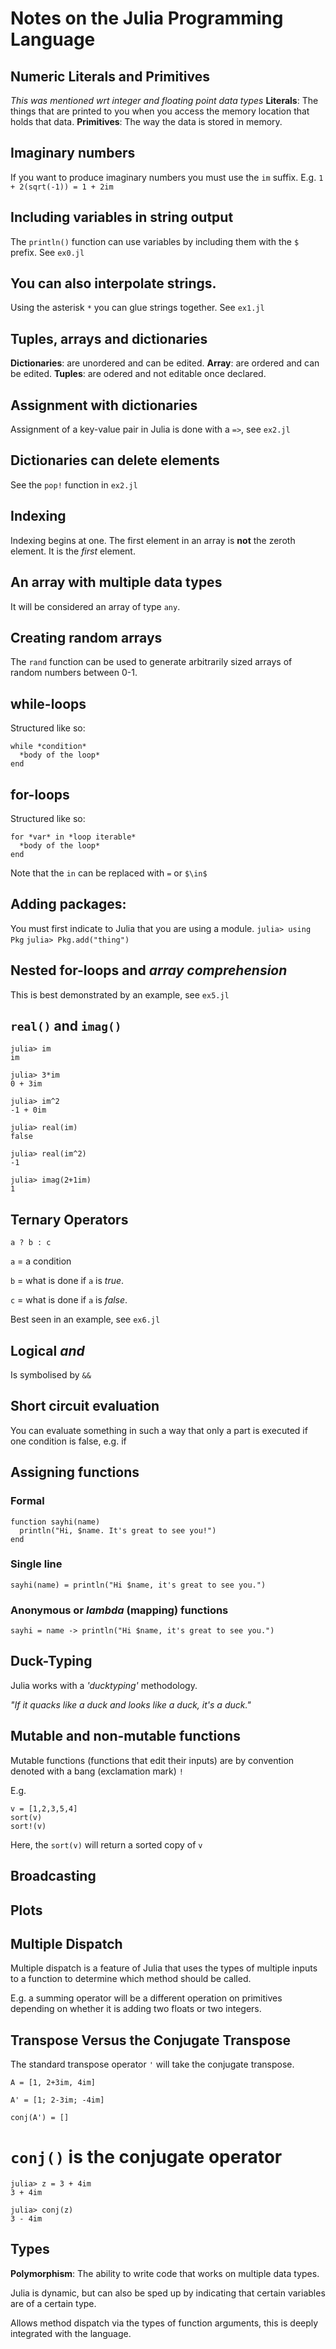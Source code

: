 # Notes on the Julia Programming Language

## Numeric Literals and Primitives
*This was mentioned wrt integer and floating point data types*
**Literals**: The things that are printed to you when you access the memory location that holds that data.
**Primitives**: The way the data is stored in memory.  

## Imaginary numbers
If you want to produce imaginary numbers you must use the `im` suffix.
E.g. `1 + 2(sqrt(-1)) = 1 + 2im`

## Including variables in string output
The `println()` function can use variables by including them with the `$` prefix. See `ex0.jl`

## You can also interpolate strings.
Using the asterisk `*` you can glue strings together. See `ex1.jl`

## Tuples, arrays and dictionaries
**Dictionaries**: are unordered and can be edited.
**Array**: are ordered and can be edited.
**Tuples**: are odered and not editable once declared.

## Assignment with dictionaries
Assignment of a key-value pair in Julia is done with a `=>`, see `ex2.jl`

## Dictionaries can delete elements
See the `pop!` function in `ex2.jl`

## Indexing
Indexing begins at one. The first element in an array is **not** the zeroth element. It is the *first* element.

## An array with multiple data types
It will be considered an array of type `any`.

## Creating random arrays
The `rand` function can be used to generate arbitrarily sized arrays of random numbers between 0-1.

## while-loops
Structured like so:
```
while *condition*
  *body of the loop*
end
```

## for-loops
Structured like so:
```
for *var* in *loop iterable*
  *body of the loop*
end
```
Note that the `in` can be replaced with `=` or `$\in$`

## Adding packages:
You must first indicate to Julia that you are using a module.
`julia> using Pkg`
`julia> Pkg.add("thing")`

## Nested for-loops and *array comprehension*
This is best demonstrated by an example, see `ex5.jl`

## `real()` and `imag()`
```
julia> im
im

julia> 3*im
0 + 3im

julia> im^2
-1 + 0im

julia> real(im)
false

julia> real(im^2)
-1

julia> imag(2+1im)
1
```

## Ternary Operators
`a ? b : c`

`a` = a condition

`b` = what is done if `a` is *true*.

`c` = what is done if `a` is *false*.

Best seen in an example, see `ex6.jl`

## Logical *and*
Is symbolised by `&&`

## Short circuit evaluation
You can evaluate something in such a way that only a part is executed if one condition is false, e.g. if

## Assigning functions

### Formal
```
function sayhi(name)
  println("Hi, $name. It's great to see you!")
end
```

### Single line
```
sayhi(name) = println("Hi $name, it's great to see you.")
```

### Anonymous or *lambda* (mapping) functions
```
sayhi = name -> println("Hi $name, it's great to see you.")
```

## Duck-Typing
Julia works with a *'ducktyping'* methodology.

*"If it quacks like a duck and looks like a duck, it's a duck."*

## Mutable and non-mutable functions
Mutable functions (functions that edit their inputs) are by convention denoted with a bang (exclamation mark) `!`

E.g.
```
v = [1,2,3,5,4]
sort(v)
sort!(v)
```

Here, the `sort(v)` will return a sorted copy of `v`

## Broadcasting


## Plots

## Multiple Dispatch
Multiple dispatch is a feature of Julia that uses the types of multiple inputs to a function to determine which method should be called.

E.g. a summing operator will be a different operation on primitives depending on whether it is adding two floats or two integers.

## Transpose Versus the Conjugate Transpose
The standard transpose operator `'` will take the conjugate transpose.
```
A = [1, 2+3im, 4im]

A' = [1; 2-3im; -4im]

conj(A') = []
```
# `conj()` is the conjugate operator

```
julia> z = 3 + 4im
3 + 4im

julia> conj(z)
3 - 4im
```

## Types
**Polymorphism**: The ability to write code that works on multiple data types.

Julia is dynamic, but can also be sped up by indicating that certain variables are of a certain type.

Allows method dispatch via the types of function arguments, this is deeply integrated with the language.





<!--
## Materials To Acquire
* Local Julia Documentation
* Local Plotly for Julia documentation
* Local gr documentation

## To Investigate
* Why it takes so long to generate a graph with the script.
* Running from the REPL(read-eval-print loop) works quite quickly? Because of loading of packages?
* More unicode character operations.
*  

## To Install
* Julia DiffEq
* Julia Robotics Toolbox
  * Specifically, meshcat.
  -->
